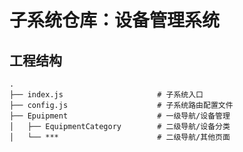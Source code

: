 <!--
 * @Author       : wuhaidong
 * @Date         : 2020-03-09 10:13:17
 * @Descripttion : 设备管理子系统
 * @LastEditors  : wuhaidong
 * @LastEditTime : 2020-03-09 17:36:44
 -->

# 子系统仓库：设备管理系统


## 工程结构

```
.
├── index.js                     # 子系统入口
├── config.js                    # 子系统路由配置文件
├── Epuipment                    # 一级导航/设备管理
│   ├── EquipmentCategory        # 二级导航/设备分类
│   └── ***                      # 二级导航/其他页面

```

